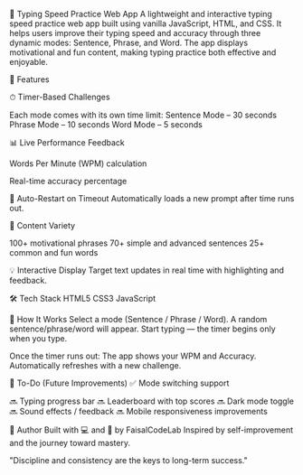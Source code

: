 🧠 Typing Speed Practice Web App
A lightweight and interactive typing speed practice web app built using vanilla JavaScript, HTML, and CSS. It helps users improve their typing speed and accuracy through three dynamic modes: Sentence, Phrase, and Word. The app displays motivational and fun content, making typing practice both effective and enjoyable.

🚀 Features

⏱ Timer-Based Challenges

Each mode comes with its own time limit:
Sentence Mode – 30 seconds
Phrase Mode – 10 seconds
Word Mode – 5 seconds

📊 Live Performance Feedback

Words Per Minute (WPM) calculation

Real-time accuracy percentage

🔁 Auto-Restart on Timeout
Automatically loads a new prompt after time runs out.

🧠 Content Variety

100+ motivational phrases
70+ simple and advanced sentences
25+ common and fun words

💡 Interactive Display
Target text updates in real time with highlighting and feedback.


🛠️ Tech Stack
HTML5
CSS3
JavaScript 


🧪 How It Works
Select a mode (Sentence / Phrase / Word).
A random sentence/phrase/word will appear.
Start typing — the timer begins only when you type.

Once the timer runs out:
The app shows your WPM and Accuracy.
Automatically refreshes with a new challenge.

📌 To-Do (Future Improvements)
✅ Mode switching support

🔜 Typing progress bar
🔜 Leaderboard with top scores
🔜 Dark mode toggle
🔜 Sound effects / feedback
🔜 Mobile responsiveness improvements

🧠 Author
Built with 💻 and 💪 by FaisalCodeLab
Inspired by self-improvement and the journey toward mastery.

"Discipline and consistency are the keys to long-term success."

